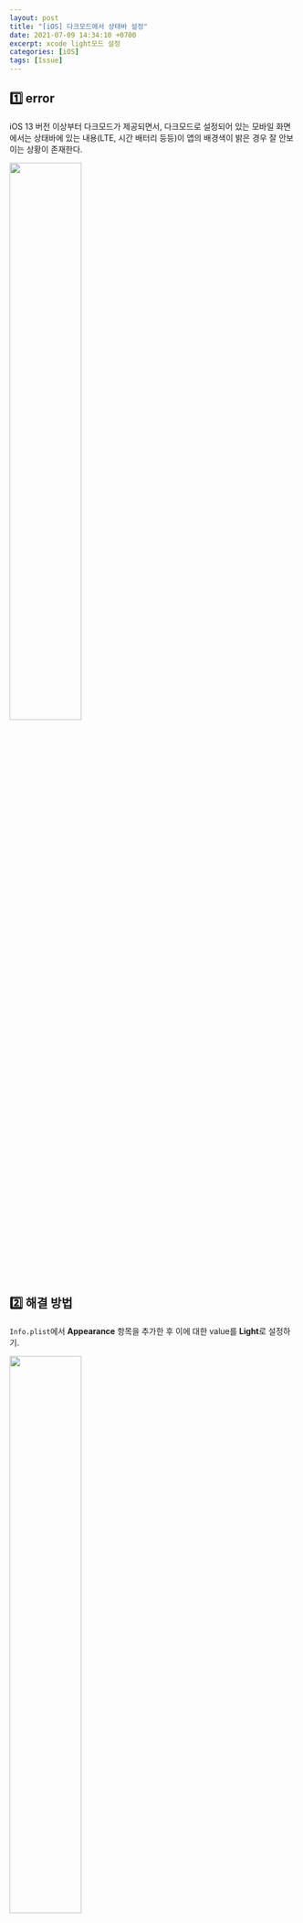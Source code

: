 ```yaml
---
layout: post
title: "[iOS] 다크모드에서 상태바 설정"
date: 2021-07-09 14:34:10 +0700
excerpt: xcode light모드 설정
categories: [iOS]
tags: [Issue]
---
```


## 1️⃣ error

iOS 13 버전 이상부터 다크모드가 제공되면서, 다크모드로 설정되어 있는 모바일 화면에서는 상태바에 있는 내용(LTE, 시간 배터리 등등)이 앱의 배경색이 밝은 경우 잘 안보이는 상황이 존재한다.

<img src="https://user-images.githubusercontent.com/47033052/125012242-d784e000-e0a4-11eb-91e3-e464c77c3083.png" width="50%"/>

## 2️⃣ 해결 방법

`Info.plist`에서 **Appearance** 항목을 추가한 후 이에 대한 value를 **Light**로 설정하기.

<img src="https://user-images.githubusercontent.com/47033052/124722328-e81e4480-df44-11eb-936a-d0612713e2d4.png" width="50%"/>

이 앱에서만은 Light모드이기 때문에 상태바의 글자는 검은색으로 나온다.

<img src="https://user-images.githubusercontent.com/47033052/125012243-d784e000-e0a4-11eb-9121-27ddbb2f96fc.png" width="50%"/>
